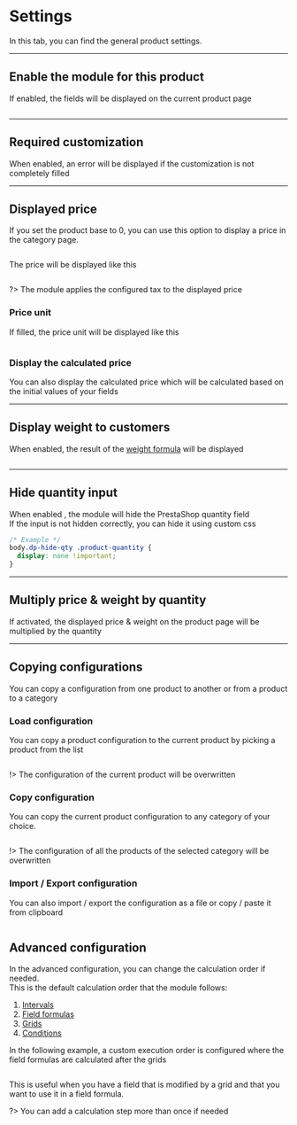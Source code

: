 # Settings

In this tab, you can find the general product settings.  
<img srcset="./images/module-interface.jpg 2x" class="border">

---

## Enable the module for this product

If enabled, the fields will be displayed on the current product page

<img srcset="./images/enable-option.jpg 2x" class="border">

---

## Required customization

When enabled, an error will be displayed if the customization is not completely filled

---

## Displayed price

If you set the product base to 0, you can use this option to display a price in the category page.  

<img srcset="./images/display-price-config.jpg 2x" class="border">

The price will be displayed like this  

<img srcset="./images/display-price.jpg 2x">

?> The module applies the configured tax to the displayed price

### Price unit

If filled, the price unit will be displayed like this  

<img srcset="./images/price-unit.jpg 2x">

### Display the calculated price

You can also display the calculated price which will be calculated based on the initial values of your fields

---

## Display weight to customers

When enabled, the result of the [weight formula](product-config/08-formulas.md?id=weight-formula) will be displayed  

<img srcset="./images/display-weight.jpg 2x" class="border padding">

---

## Hide quantity input

When enabled , the module will hide the PrestaShop quantity field  
If the input is not hidden correctly, you can hide it using custom css

```css
/* Example */
body.dp-hide-qty .product-quantity {
  display: none !important;
}
```

---

## Multiply price & weight by quantity

If activated, the displayed price & weight on the product page will be multiplied by the quantity


---

## Copying configurations

You can copy a configuration from one product to another or from a product to a category

### Load configuration

You can copy a product configuration to the current product by picking a product from the list

<img srcset="./images/load-config.jpg 2x" class="border padding">

!> The configuration of the current product will be overwritten

### Copy configuration

You can copy the current product configuration to any category of your choice.

<img srcset="./images/copy-config.jpg 2x" class="border padding">

!> The configuration of all the products of the selected category will be overwritten

### Import / Export configuration

You can also import / export the configuration as a file or copy / paste it from clipboard

<img srcset="./images/import-export.jpg 2x" class="border padding">

## Advanced configuration

In the advanced configuration, you can change the calculation order if needed.  
This is the default calculation order that the module follows:

1. [Intervals](product-config/12-intervals.md)
2. [Field formulas](product-config/10-field-formulas.md)
3. [Grids](product-config/13-grids.md)
4. [Conditions](product-config/09-conditions.md)

In the following example, a custom execution order is configured where the field formulas are calculated after the grids

<img srcset="./images/exec-order.jpg 2x" class="padding border">

This is useful when you have a field that is modified by a grid and that you want to use it in a field formula.

?> You can add a calculation step more than once if needed
